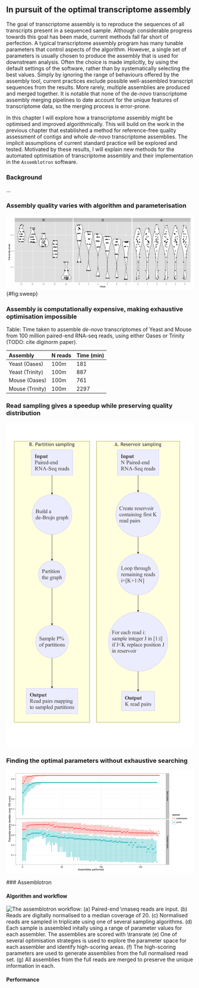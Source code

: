 ## In pursuit of the optimal transcriptome assembly

The goal of transcriptome assembly is to reproduce the sequences of all transcripts present in a sequenced sample. Although considerable progress towards this goal has been made, current methods fall far short of perfection. A typical transcriptome assembly program has many tunable parameters that control aspects of the algorithm. However, a single set of parameters is usually chosen to produce the assembly that is used for downstream analysis. Often the choice is made implicitly, by using the default settings of the software, rather than by systematically selecting the best values. Simply by ignoring the range of behaviours offered by the assembly tool, current practices exclude possible well-assembled transcript sequences from the results. More rarely, multiple assemblies are produced and merged together. It is notable that none of the de-novo transcriptome assembly merging pipelines to date account for the unique features of transcriptome data, so the merging process is error-prone.

In this chapter I will explore how a transcriptome assembly might be optimised and improved algorithmically. This will build on the work in the previous chapter that established a method for reference-free quality assessment of contigs and whole *de-novo* transcriptome assemblies. The implicit assumptions of current standard practice will be explored and tested. Motivated by these results, I will explain new methods for the automated optimisation of transcriptome assembly and their implementation in the `Assemblotron` software.

### Background

...

### Assembly quality varies with algorithm and parameterisation

<!-- Code and data for the plot below are in the assemblotron-paper repo at /figures/yeast_fulldata_soap_sweep_Kde.R and data/yeast/yeast_stream_100pc_*.csv -->

![Assembly quality (as measured by Transrate score) for 180 assemblies performed with SOAPdenovoTrans, varying parameters K (TODO: what is it, what values?), d (TODO: what is it, what values?), and e (TODO: what is it, what values?).](figures/yeast_fulldata_soap_sweep_Kde.png) {#fig:sweep}

### Assembly is computationally expensive, making exhaustive optimisation impossible

<!-- Data from table 4 in khmer diginorm paper http://arxiv.org/pdf/1203.4802v2.pdf -->

Table: Time taken to assemble *de-novo* transcriptomes of Yeast and Mouse from 100 million paired-end RNA-seq reads, using either Oases or Trinity (TODO: cite diginorm paper).

| Assembly        | N reads | Time (min) |
|:----------------|:--------|:-----------|
| Yeast (Oases)   | 100m    | 181        |
| Yeast (Trinity) | 100m    | 887        |
| Mouse (Oases)   | 100m    | 761        |
| Mouse (Trinity) | 100m    | 2297       |

### Read sampling gives a speedup while preserving quality distribution

![Two strategies for sampling RNA-Seq read pairs. (A) Reservoir sampling produces a uniform random sample of the input read pairs in a single pass through the input files. This method samples reads uniformly. (B) Partition sampling builds a de-Brujn graph from the reads and samples connected partitions of the graph before outputting the reads from the sampled partitions. This method samples transcripts/genes uniformly.](figures/reservoir_vs_partition.png)

### Finding the optimal parameters without exhaustive searching

<!-- Code and data for the plot below are in the assemblotron-paper repo at /figures/yeast_fulldata_optimisation_sim.R and data/yeast/yeast_stream_100pc_*.csv -->

![Performance of the Tabu Search optimisation algorithm in a simulation. Data from the full parameter sweep of soap-denovotrans on yeast data were used to simulate the optimisation process. 100 runs of the optimisation were carried out. (A) The best transrate score achieved to date. (B) The transrate score of each run. Points represent the mean across all runs and threads, with line ranges +/- standard error.](figures/tabu_optimisation_sim.png)

### Assemblotron

#### Algorithm and workflow

![The assemblotron workflow: (a) Paired-end \rnaseq reads are input. (b) Reads are digitally normalised to a median coverage of 20. (c) Normalised reads are sampled in triplicate using one of several sampling algorithms. (d) Each sample is assembled initally using a range of parameter values for each assembler. The assemblies are scored with \transrate (e) One of several optimisation strategies is used to explore the parameter space for each assembler and identify high-scoring areas. (f) The high-scoring parameters are used to generate assemblies from the full normalised read set. (g) All assemblies from the full reads are merged to preserve the unique information in each.](figures/assemblotron_workflow.png)

#### Performance
